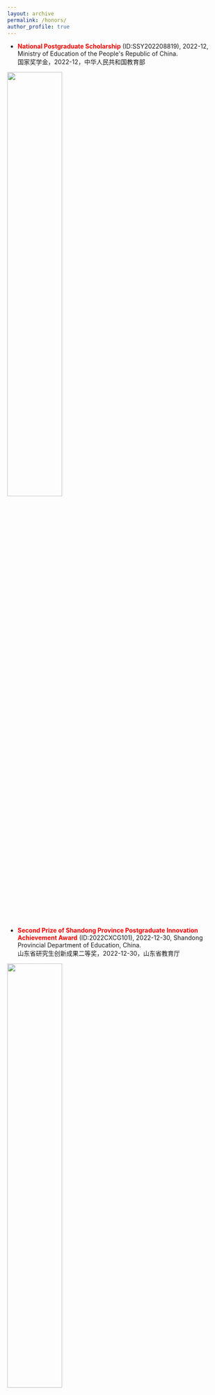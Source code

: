 ```yaml
---
layout: archive
permalink: /honors/
author_profile: true
---
```


* **<font color=red>National Postgraduate Scholarship</font>** (ID:SSY202208819), 2022-12, Ministry of Education of the People's Republic of China. <br> 国家奖学金，2022-12，中华人民共和国教育部

<img src="https://i.postimg.cc/7Yt0xKDh/zhengshu1.png" width="50%">

* **<font color=red>Second Prize of Shandong Province Postgraduate Innovation Achievement Award</font>** (ID:2022CXCG101), 2022-12-30, Shandong Provincial Department of Education, China. <br> 山东省研究生创新成果二等奖，2022-12-30，山东省教育厅

<img src="https://i.postimg.cc/PfwXZgVF/image.png" width="50%">


* **<font color=red>Outstanding Graduates of Shandong Province</font>** (ID:GXYP23YZS10425N428978730-8E94A390E3), 2023-04-17, Human Resources and Social Security Department of Shandong Province, China. <br> 山东省优秀毕业生，2023-04-17，山东省人力资源和社会保障厅

<img src="https://i.postimg.cc/m24s9tHt/image.png" width="50%">

* **<font color=red>One thousand outstanding college students in Qingdao City</font>**, 2023-05, Qingdao Municipal Education Bureau, China. <br> 青岛市千名优秀大学生，2023-05，青岛市教育局

<img src="https://i.postimg.cc/9QJCCCzz/image.png" width="50%">

* **<font color=red>The 17th Top 10 Academic Nominee of Postgraduates</font>**, 2022-11-12, China University of Petroleum (East China), China. <br> 第十七届学术十杰提名奖，2022-11-12，中国石油大学（华东）

<img src="https://i.postimg.cc/y6gdjgxj/2022.png" width="50%">

* **<font color=red>Outstanding Master's Thesis of 2023</font>**, 2023-06-20, China University of Petroleum (East China), China. <br> 2023年研究生优秀学位论文，2023-06-20，中国石油大学（华东）

<img src="https://i.postimg.cc/NfCdcnBB/image.png" width="50%">
